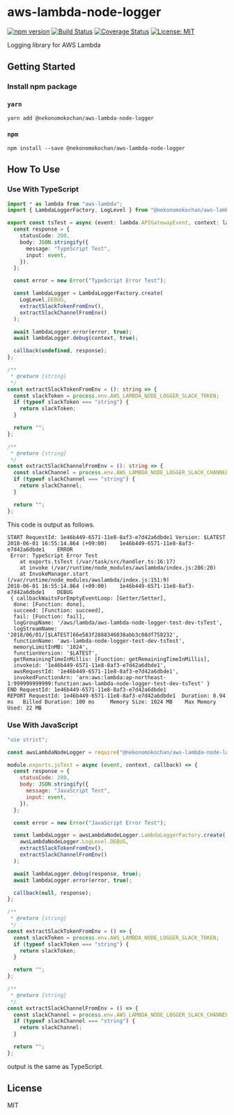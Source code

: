 # aws-lambda-node-logger

[![npm version](https://badge.fury.io/js/%40nekonomokochan%2Faws-lambda-node-logger.svg)](https://badge.fury.io/js/%40nekonomokochan%2Faws-lambda-node-logger)
[![Build Status](https://travis-ci.org/nekonomokochan/aws-lambda-node-logger.svg?branch=master)](https://travis-ci.org/nekonomokochan/aws-lambda-node-logger)
[![Coverage Status](https://coveralls.io/repos/github/nekonomokochan/aws-lambda-node-logger/badge.svg)](https://coveralls.io/github/nekonomokochan/aws-lambda-node-logger)
[![License: MIT](https://img.shields.io/badge/License-MIT-yellow.svg)](https://opensource.org/licenses/MIT)

Logging library for AWS Lambda

## Getting Started

### Install npm package

### `yarn`

`yarn add @nekonomokochan/aws-lambda-node-logger`

### `npm`

`npm install --save @nekonomokochan/aws-lambda-node-logger`

## How To Use

### Use With TypeScript

```typescript
import * as lambda from "aws-lambda";
import { LambdaLoggerFactory, LogLevel } from "@nekonomokochan/aws-lambda-node-logger";

export const tsTest = async (event: lambda.APIGatewayEvent, context: lambda.Context, callback: lambda.Callback) => {
  const response = {
    statusCode: 200,
    body: JSON.stringify({
      message: "TypeScript Test",
      input: event,
    }),
  };

  const error = new Error("TypeScript Error Test");

  const lambdaLogger = LambdaLoggerFactory.create(
    LogLevel.DEBUG,
    extractSlackTokenFromEnv(),
    extractSlackChannelFromEnv()
  );

  await lambdaLogger.error(error, true);
  await lambdaLogger.debug(context, true);

  callback(undefined, response);
};

/**
 * @return {string}
 */
const extractSlackTokenFromEnv = (): string => {
  const slackToken = process.env.AWS_LAMBDA_NODE_LOGGER_SLACK_TOKEN;
  if (typeof slackToken === "string") {
    return slackToken;
  }

  return "";
};

/**
 * @return {string}
 */
const extractSlackChannelFromEnv = (): string => {
  const slackChannel = process.env.AWS_LAMBDA_NODE_LOGGER_SLACK_CHANNEL;
  if (typeof slackChannel === "string") {
    return slackChannel;
  }

  return "";
};
```

This code is output as follows.

```
START RequestId: 1e46b449-6571-11e8-8af3-e7d42a6dbde1 Version: $LATEST
2018-06-01 16:55:14.864 (+09:00)	1e46b449-6571-11e8-8af3-e7d42a6dbde1	ERROR
 Error: TypeScript Error Test
    at exports.tsTest (/var/task/src/handler.ts:16:17)
    at invoke (/var/runtime/node_modules/awslambda/index.js:286:20)
    at InvokeManager.start (/var/runtime/node_modules/awslambda/index.js:151:9)
2018-06-01 16:55:14.864 (+09:00)	1e46b449-6571-11e8-8af3-e7d42a6dbde1	DEBUG
 { callbackWaitsForEmptyEventLoop: [Getter/Setter],
  done: [Function: done],
  succeed: [Function: succeed],
  fail: [Function: fail],
  logGroupName: '/aws/lambda/aws-lambda-node-logger-test-dev-tsTest',
  logStreamName: '2018/06/01/[$LATEST]66e583f2888346038abb3c08df758232',
  functionName: 'aws-lambda-node-logger-test-dev-tsTest',
  memoryLimitInMB: '1024',
  functionVersion: '$LATEST',
  getRemainingTimeInMillis: [Function: getRemainingTimeInMillis],
  invokeid: '1e46b449-6571-11e8-8af3-e7d42a6dbde1',
  awsRequestId: '1e46b449-6571-11e8-8af3-e7d42a6dbde1',
  invokedFunctionArn: 'arn:aws:lambda:ap-northeast-1:999999999999:function:aws-lambda-node-logger-test-dev-tsTest' }
END RequestId: 1e46b449-6571-11e8-8af3-e7d42a6dbde1
REPORT RequestId: 1e46b449-6571-11e8-8af3-e7d42a6dbde1	Duration: 0.94 ms	Billed Duration: 100 ms 	Memory Size: 1024 MB	Max Memory Used: 22 MB
```

### Use With JavaScript

```javascript
"use strict";

const awsLambdaNodeLogger = require("@nekonomokochan/aws-lambda-node-logger");

module.exports.jsTest = async (event, context, callback) => {
  const response = {
    statusCode: 200,
    body: JSON.stringify({
      message: "JavaScript Test",
      input: event,
    }),
  };

  const error = new Error("JavaScript Error Test");

  const lambdaLogger = awsLambdaNodeLogger.LambdaLoggerFactory.create(
    awsLambdaNodeLogger.LogLevel.DEBUG,
    extractSlackTokenFromEnv(),
    extractSlackChannelFromEnv()
  );

  await lambdaLogger.debug(response, true);
  await lambdaLogger.error(error, true);

  callback(null, response);
};

/**
 * @return {string}
 */
const extractSlackTokenFromEnv = () => {
  const slackToken = process.env.AWS_LAMBDA_NODE_LOGGER_SLACK_TOKEN;
  if (typeof slackToken === "string") {
    return slackToken;
  }

  return "";
};

/**
 * @return {string}
 */
const extractSlackChannelFromEnv = () => {
  const slackChannel = process.env.AWS_LAMBDA_NODE_LOGGER_SLACK_CHANNEL;
  if (typeof slackChannel === "string") {
    return slackChannel;
  }

  return "";
};
```

output is the same as TypeScript.

## License
MIT
